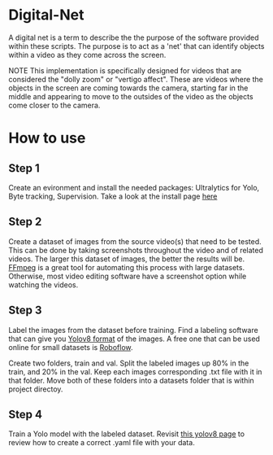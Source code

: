 # Digital-Net
A digital net is a term to describe the the purpose of the software provided within these scripts. The purpose is to act as a 'net' that can identify objects within a video as they come across the screen.

NOTE
This implementation is specifically designed for videos that are considered the "dolly zoom" or "vertigo affect". These are videos where the objects in the screen are coming towards the camera, starting far in the middle and appearing to move to the outsides of the video as the objects come closer to the camera.


# How to use

## Step 1
Create an evironment and install the needed packages: Ultralytics for Yolo, Byte tracking, Supervision.
Take a look at the install page [here](Install)

## Step 2
Create a dataset of images from the source video(s) that need to be tested.
    This can be done by taking screenshots throughout the video and of related videos. The larger this dataset of images, the better the results will be. 
    [FFmpeg](https://github.com/FFmpeg/FFmpeg) is a great tool for automating this process with large datasets. Otherwise, most video editing software have a screenshot option while watching the videos.

## Step 3
Label the images from the dataset before training. Find a labeling software that can give you [Yolov8 format](https://docs.ultralytics.com/datasets/detect/#ultralytics-yolo-format) of the images. 
A free one that can be used online for small datasets is [Roboflow](roboflow.com).

Create two folders, train and val. Split the labeled images up 80% in the train, and 20% in the val. Keep each images corresponding .txt file with it in that folder. Move both of these folders into a datasets folder that is within project directoy.

## Step 4 
Train a Yolo model with the labeled dataset. 
Revisit [this yolov8 page](https://docs.ultralytics.com/datasets/detect/#ultralytics-yolo-format) to review how to create a correct .yaml file with your data.

